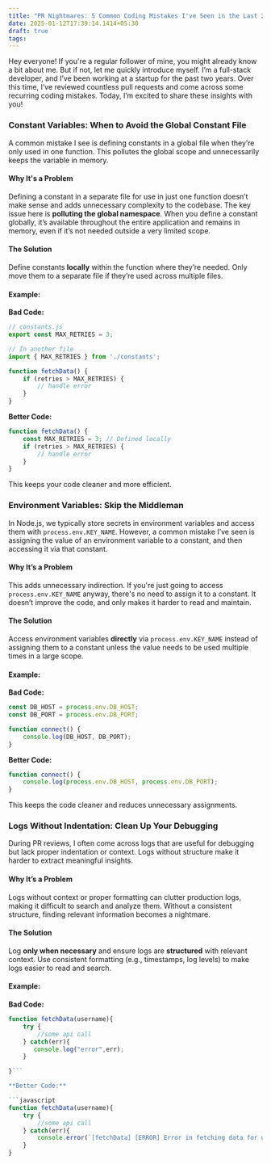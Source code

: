 ```yaml
---
title: "PR Nightmares: 5 Common Coding Mistakes I've Seen in the Last 2 Years"
date: 2025-01-12T17:39:14.1414+05:30
draft: true
tags:
---
```


Hey everyone! If you're a regular follower of mine, you might already know a bit about me. But if not, let me quickly introduce myself. I’m a full-stack developer, and I’ve been working at a startup for the past two years. Over this time, I’ve reviewed countless pull requests and come across some recurring coding mistakes. Today, I’m excited to share these insights with you!


### Constant Variables: When to Avoid the Global Constant File

A common mistake I see is defining constants in a global file when they’re only used in one function. This pollutes the global scope and unnecessarily keeps the variable in memory.

#### Why It's a Problem

Defining a constant in a separate file for use in just one function doesn’t make sense and adds unnecessary complexity to the codebase. The key issue here is **polluting the global namespace**. When you define a constant globally, it’s available throughout the entire application and remains in memory, even if it’s not needed outside a very limited scope.
#### The Solution

Define constants **locally** within the function where they’re needed. Only move them to a separate file if they’re used across multiple files.

#### Example:

**Bad Code:**

```javascript
// constants.js
export const MAX_RETRIES = 3;

// In another file
import { MAX_RETRIES } from './constants';

function fetchData() {
    if (retries > MAX_RETRIES) {
        // handle error
    }
}
```

**Better Code:**

```javascript
function fetchData() {
    const MAX_RETRIES = 3; // Defined locally
    if (retries > MAX_RETRIES) {
        // handle error
    }
}
```

This keeps your code cleaner and more efficient.

### Environment Variables: Skip the Middleman

In Node.js, we typically store secrets in environment variables and access them with `process.env.KEY_NAME`. However, a common mistake I’ve seen is assigning the value of an environment variable to a constant, and then accessing it via that constant.

#### Why It’s a Problem

This adds unnecessary indirection. If you're just going to access `process.env.KEY_NAME` anyway, there's no need to assign it to a constant. It doesn’t improve the code, and only makes it harder to read and maintain.

#### The Solution

Access environment variables **directly** via `process.env.KEY_NAME` instead of assigning them to a constant unless the value needs to be used multiple times in a large scope.

#### Example:

**Bad Code:**

```javascript
const DB_HOST = process.env.DB_HOST;
const DB_PORT = process.env.DB_PORT;

function connect() {
    console.log(DB_HOST, DB_PORT);
}
```

**Better Code:**

```javascript
function connect() {
    console.log(process.env.DB_HOST, process.env.DB_PORT);
}
```

This keeps the code cleaner and reduces unnecessary assignments.

### Logs Without Indentation: Clean Up Your Debugging

During PR reviews, I often come across logs that are useful for debugging but lack proper indentation or context. Logs without structure make it harder to extract meaningful insights.

#### Why It’s a Problem

Logs without context or proper formatting can clutter production logs, making it difficult to search and analyze them. Without a consistent structure, finding relevant information becomes a nightmare.

#### The Solution

Log **only when necessary** and ensure logs are **structured** with relevant context. Use consistent formatting (e.g., timestamps, log levels) to make logs easier to read and search.

#### Example:

**Bad Code:**

```javascript
function fetchData(username){
	try {
	    //some api call
	} catch(err){
	   console.log("error",err);
	}

}```

**Better Code:**

```javascript
function fetchData(username){
	try {
		//some api call
	} catch(err){
		console.error(`[fetchData] [ERROR] Error in fetching data for username ${username}`,err);
	}
}
```
